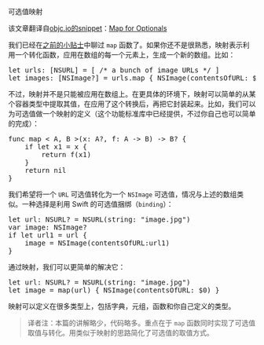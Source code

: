 可选值映射

该文章翻译自[objc.io的snippet][1]：[Map for Optionals][2]



我们已经在[之前的小贴士][map]中聊过 `map` 函数了。如果你还不是很熟悉，映射表示利用一个转化函数，应用在数组的每一个元素上，生成一个新的数组。比如：

<pre lang="swift">
let urls: [NSURL] = [ /* a bunch of image URLs */ ]
let images: [NSImage?] = urls.map { NSImage(contentsOfURL: $0) }
</pre>

不过，映射并不是只能被应用在数组上。在更具体的环境下，映射可以简单的从某个容器类型中提取其值，在应用了这个转换后，再把它封装起来。比如，我们可以为可选值做一个映射的定义（这个功能标准库中已经提供，不过你自己也可以简单的完成）：

<pre lang="swift">
func map < A, B >(x: A?, f: A -> B) -> B? {
    if let x1 = x {
        return f(x1)
    }
    return nil
}
</pre>

我们希望将一个 `URL` 可选值转化为一个 `NSImage` 可选值，情况与上述的数组类似。一种选择是利用 Swift 的可选值捆绑（`binding`）：

<pre lang="swift">
let url: NSURL? = NSURL(string: "image.jpg")
var image: NSImage?
if let url1 = url {
    image = NSImage(contentsOfURL:url1)
}
</pre>

通过映射，我们可以更简单的解决它：

<pre lang="swift">
let url: NSURL? = NSURL(string: "image.jpg")
let image = map(url) { NSImage(contentsOfURL: $0) }
</pre>

映射可以定义在很多类型上，包括字典，元组，函数和你自己定义的类型。

>译者注：本篇的讲解略少，代码略多。重点在于 `map` 函数同时实现了可选值取值与转化。用类似于映射的思路简化了可选值的取值方式。

[1]: http://www.objc.io/snippets/
[2]: http://www.objc.io/snippets/9.html
[map]:http://bifidy.net/index.php/280